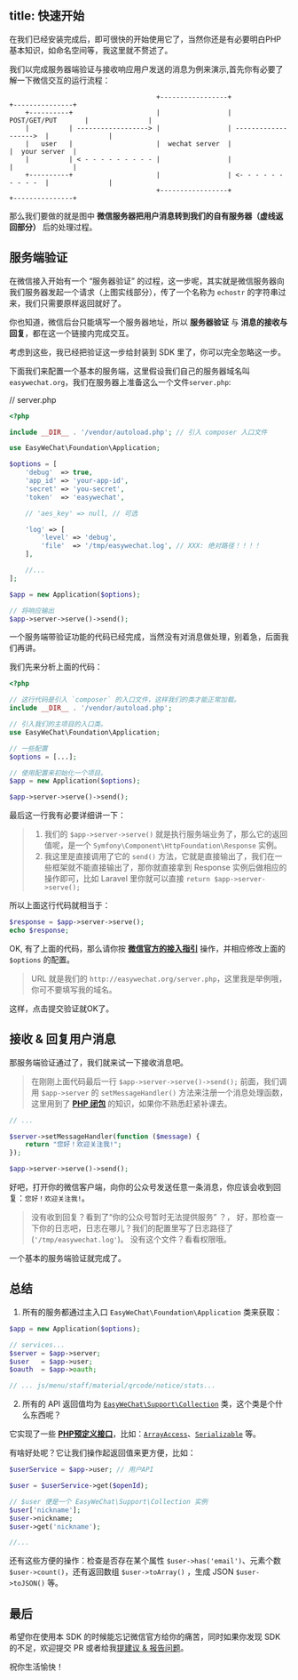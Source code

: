title: 快速开始
---

在我们已经安装完成后，即可很快的开始使用它了，当然你还是有必要明白PHP基本知识，如命名空间等，我这里就不赘述了。

我们以完成服务器端验证与接收响应用户发送的消息为例来演示,首先你有必要了解一下微信交互的运行流程：

```
                                     +-----------------+                       +---------------+
    +----------+                     |                 |    POST/GET/PUT       |               |
    |          | ------------------> |                 | ------------------->  |               |
    |   user   |                     |  wechat server  |                       |  your server  |
    |          | < - - - - - - - - - |                 |                       |               |
    +----------+                     |                 | <- - - - - - - - - -  |               |
                                     +-----------------+                       +---------------+
```

那么我们要做的就是图中 **微信服务器把用户消息转到我们的自有服务器（虚线返回部分）** 后的处理过程。

## 服务端验证

在微信接入开始有一个 “服务器验证” 的过程，这一步呢，其实就是微信服务器向我们服务器发起一个请求（上图实线部分），传了一个名称为 `echostr` 的字符串过来，我们只需要原样返回就好了。

你也知道，微信后台只能填写一个服务器地址，所以 **服务器验证** 与 **消息的接收与回复**，都在这一个链接内完成交互。

考虑到这些，我已经把验证这一步给封装到 SDK 里了，你可以完全忽略这一步。

下面我们来配置一个基本的服务端，这里假设我们自己的服务器域名叫 `easywechat.org`，我们在服务器上准备这么一个文件`server.php`:

// server.php

```php
<?php

include __DIR__ . '/vendor/autoload.php'; // 引入 composer 入口文件

use EasyWeChat\Foundation\Application;

$options = [
    'debug'  => true,
    'app_id' => 'your-app-id',
    'secret' => 'you-secret',
    'token'  => 'easywechat',

    // 'aes_key' => null, // 可选

    'log' => [
        'level' => 'debug',
        'file'  => '/tmp/easywechat.log', // XXX: 绝对路径！！！！
    ],

    //...
];

$app = new Application($options);

// 将响应输出
$app->server->serve()->send();

```

一个服务端带验证功能的代码已经完成，当然没有对消息做处理，别着急，后面我们再讲。

我们先来分析上面的代码：

```php
<?php

// 这行代码是引入 `composer` 的入口文件，这样我们的类才能正常加载。
include __DIR__ . '/vendor/autoload.php';

// 引入我们的主项目的入口类。
use EasyWeChat\Foundation\Application;

// 一些配置
$options = [...];

// 使用配置来初始化一个项目。
$app = new Application($options);

$app->server->serve()->send();
```

最后这一行我有必要详细讲一下：


>1. 我们的 `$app->server->serve()` 就是执行服务端业务了，那么它的返回值呢，是一个 `Symfony\Component\HttpFoundation\Response` 实例。
>2. 我这里是直接调用了它的 `send()` 方法，它就是直接输出了，我们在一些框架就不能直接输出了，那你就直接拿到 Response 实例后做相应的操作即可，比如 Laravel 里你就可以直接 `return $app->server->serve();`

所以上面这行代码就相当于：

```php
$response = $app->server->serve();
echo $response;
```

OK, 有了上面的代码，那么请你按 **[微信官方的接入指引](http://mp.weixin.qq.com/wiki/17/2d4265491f12608cd170a95559800f2d.html)** 操作，并相应修改上面的 `$options` 的配置。

> URL 就是我们的 `http://easywechat.org/server.php`，这里我是举例哦，你可不要填写我的域名。

这样，点击提交验证就OK了。


## 接收 & 回复用户消息

那服务端验证通过了，我们就来试一下接收消息吧。

> 在刚刚上面代码最后一行 `$app->server->serve()->send();` 前面，我们调用 `$app->server` 的 `setMessageHandler()` 方法来注册一个消息处理函数，这里用到了 **[PHP 闭包](http://php.net/manual/zh/functions.anonymous.php)** 的知识，如果你不熟悉赶紧补课去。

```php
// ...

$server->setMessageHandler(function ($message) {
    return "您好！欢迎关注我!";
});

$app->server->serve()->send();

```

好吧，打开你的微信客户端，向你的公众号发送任意一条消息，你应该会收到回复：`您好！欢迎关注我!`。

> 没有收到回复？看到了“你的公众号暂时无法提供服务” ？， 好，那检查一下你的日志吧，日志在哪儿？我们的配置里写了日志路径了(`'/tmp/easywechat.log'`)。 没有这个文件？看看权限哦。

一个基本的服务端验证就完成了。

## 总结

1. 所有的服务都通过主入口 `EasyWeChat\Foundation\Application` 类来获取：

 ```php
 $app = new Application($options);

 // services...
 $server = $app->server;
 $user   = $app->user;
 $oauth  = $app->oauth;

 // ... js/menu/staff/material/qrcode/notice/stats...

 ```

2. 所有的 API 返回值均为 [`EasyWeChat\Support\Collection`](https://github.com/EasyWeChat/support/blob/master/src/Collection.php) 类，这个类是个什么东西呢？

 它实现了一些 **[PHP预定义接口](http://php.net/manual/zh/reserved.interfaces.php)**，比如：[`ArrayAccess`](http://php.net/manual/zh/class.arrayaccess.php)、[`Serializable`](http://php.net/manual/zh/class.serializable.php) 等。

 有啥好处呢？它让我们操作起返回值来更方便，比如：

 ```php
 $userService = $app->user; // 用户API

 $user = $userService->get($openId);

 // $user 便是一个 EasyWeChat\Support\Collection 实例
 $user['nickname'];
 $user->nickname;
 $user->get('nickname');

 //...
 ```

 还有这些方便的操作：检查是否存在某个属性 `$user->has('email')`、元素个数 `$user->count()`，还有返回数组 `$user->toArray()` ，生成 JSON `$user->toJSON()` 等。


 ## 最后

 希望你在使用本 SDK 的时候能忘记微信官方给你的痛苦，同时如果你发现 SDK 的不足，欢迎提交 PR 或者给我[提建议 & 报告问题](https://github.com/overtrue/wechat/issues)。

 祝你生活愉快！
